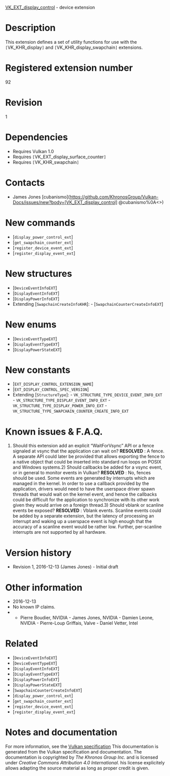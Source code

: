 [VK_EXT_display_control](https://www.khronos.org/registry/vulkan/specs/1.3-extensions/man/html/VK_EXT_display_control.html) - device extension

# Description
This extension defines a set of utility functions for use with the
`[`VK_KHR_display`]` and `[`VK_KHR_display_swapchain`]` extensions.

# Registered extension number
92

# Revision
1

# Dependencies
- Requires Vulkan 1.0
- Requires `[`VK_EXT_display_surface_counter`]`
- Requires `[`VK_KHR_swapchain`]`

# Contacts
- James Jones [cubanismo](https://github.com/KhronosGroup/Vulkan-Docs/issues/new?body=[VK_EXT_display_control] @cubanismo%0A<<Here describe the issue or question you have about the VK_EXT_display_control extension>>)

# New commands
- [`display_power_control_ext`]
- [`get_swapchain_counter_ext`]
- [`register_device_event_ext`]
- [`register_display_event_ext`]

# New structures
- [`DeviceEventInfoEXT`]
- [`DisplayEventInfoEXT`]
- [`DisplayPowerInfoEXT`]
- Extending [`SwapchainCreateInfoKHR`]:  - [`SwapchainCounterCreateInfoEXT`]

# New enums
- [`DeviceEventTypeEXT`]
- [`DisplayEventTypeEXT`]
- [`DisplayPowerStateEXT`]

# New constants
- [`EXT_DISPLAY_CONTROL_EXTENSION_NAME`]
- [`EXT_DISPLAY_CONTROL_SPEC_VERSION`]
- Extending [`StructureType`]:  - `VK_STRUCTURE_TYPE_DEVICE_EVENT_INFO_EXT`  - `VK_STRUCTURE_TYPE_DISPLAY_EVENT_INFO_EXT`  - `VK_STRUCTURE_TYPE_DISPLAY_POWER_INFO_EXT`  - `VK_STRUCTURE_TYPE_SWAPCHAIN_COUNTER_CREATE_INFO_EXT`

# Known issues & F.A.Q.
1) Should this extension add an explicit “WaitForVsync” API or a fence
signaled at vsync that the application can wait on? **RESOLVED** : A fence.
A separate API could later be provided that allows exporting the fence to a
native object that could be inserted into standard run loops on POSIX and
Windows systems.2) Should callbacks be added for a vsync event, or in general to monitor
events in Vulkan? **RESOLVED** : No, fences should be used.
Some events are generated by interrupts which are managed in the kernel.
In order to use a callback provided by the application, drivers would need
to have the userspace driver spawn threads that would wait on the kernel
event, and hence the callbacks could be difficult for the application to
synchronize with its other work given they would arrive on a foreign thread.3) Should vblank or scanline events be exposed? **RESOLVED** : Vblank events.
Scanline events could be added by a separate extension, but the latency of
processing an interrupt and waking up a userspace event is high enough that
the accuracy of a scanline event would be rather low.
Further, per-scanline interrupts are not supported by all hardware.

# Version history
- Revision 1, 2016-12-13 (James Jones)  - Initial draft

# Other information
* 2016-12-13
* No known IP claims.
*   - Pierre Boudier, NVIDIA  - James Jones, NVIDIA  - Damien Leone, NVIDIA  - Pierre-Loup Griffais, Valve  - Daniel Vetter, Intel

# Related
- [`DeviceEventInfoEXT`]
- [`DeviceEventTypeEXT`]
- [`DisplayEventInfoEXT`]
- [`DisplayEventTypeEXT`]
- [`DisplayPowerInfoEXT`]
- [`DisplayPowerStateEXT`]
- [`SwapchainCounterCreateInfoEXT`]
- [`display_power_control_ext`]
- [`get_swapchain_counter_ext`]
- [`register_device_event_ext`]
- [`register_display_event_ext`]

# Notes and documentation
For more information, see the [Vulkan specification](https://www.khronos.org/registry/vulkan/specs/1.3-extensions/html/vkspec.html)
This documentation is generated from the Vulkan specification and documentation.
The documentation is copyrighted by *The Khronos Group Inc.* and is licensed under *Creative Commons Attribution 4.0 International*.
his license explicitely allows adapting the source material as long as proper credit is given.
        